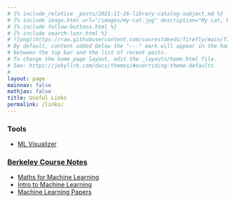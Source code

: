```yaml
---
# {% include_relative _posts/2021-11-26-library-catalog-subject.md %}
# {% include image.html url="/images/my-cat.jpg" description="My cat, Robert Downey Jr." %}
# {% include follow-buttons.html %}
# {% include search-lunr.html %}
# ![png](https://raw.githubusercontent.com/sourestdeeds/firefly/main/firefly/data/WASP-100%20b%20density.png)
# By default, content added below the "---" mark will appear in the home page
# between the top bar and the list of recent posts.
# To change the home page layout, edit the _layouts/home.html file.
# See: https://jekyllrb.com/docs/themes/#overriding-theme-defaults
#
layout: page
mainnav: false
mathjax: false
title: Useful Links
permalink: /links/
---
```


### Tools

- [ML Visualizer](https://ml-visualizer.herokuapp.com/)

### [Berkeley Course Notes](https://inst.eecs.berkeley.edu//classes-eecs.html)

- [Maths for Machine Learning](https://sourestdeeds.github.io/pdf/math4ml.pdf)
- [Intro to Machine Learning](https://sourestdeeds.github.io/pdf/ml-book.pdf)
- [Machine Learning Papers](https://sourestdeeds.github.io/pdf/finalf15-merged.pdf)
